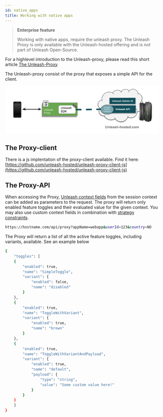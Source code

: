 ```yaml
---
id: native_apps
title: Working with native apps
---
```


> **Enterprise feature**
>
> Working with native apps, require the unleash proxy. The Unleash Proxy is only available with the Unleash-hosted offering and is not part of Unleash Open-Source.

For a highlevel introduction to the Unleash-proxy, please read this short article [The Unleash-Proxy](https://www.unleash-hosted.com/articles/the-unleash-proxy)

The Unleash-proxy consist of the proxy that exposes a simple API for the client.

![Unleash Proxy](../assets/The-unleash-proxy.png)

## The Proxy-client

There is a js implentation of the proxy-client available. 
Find it here: [https://github.com/unleash-hosted/unleash-proxy-client-js](https://github.com/unleash-hosted/unleash-proxy-client-js)

## The Proxy-API

When accessing the Proxy, [Unleash context fields](unleash_context) from the session context can be added as parameters to the request. The proxy will return only enabled feature toggles and their evaluated value for the given context. You may also use custom context fields in combination with [strategy constraints](strategy_constraints).

```sh
https://hostname.com/api/proxy?appName=webapp&userId=123&country=NO
```
The Proxy will return a list of all the active feature toggles, including variants, available. See an example below
```sh
{
    "toggles": [
    {
        "enabled": true,
        "name": "SimpleToggle",
        "variant": {
            "enabled": false,
            "name": "disabled"
        }
    },
    {
        "enabled": true,
        "name": "ToggleWithVariant",
        "variant": {
            "enabled": true,
            "name": "brown"
        }
    },
    {
        "enabled": true,
        "name": "ToggleWithVariantAndPayload",
        "variant": {
            "enabled": true,
            "name": "default",
            "payload": {
                "type": "string",
                "value": "Some custom value here!"
            }
        }
    }
    ]
}
```
